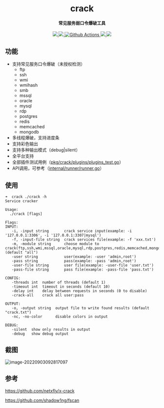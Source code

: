 <h1 align="center">
 crack
</h1>

<h4 align="center">常见服务弱口令爆破工具</h4>

<p align="center">
  <a href="https://opensource.org/licenses/MIT">
    <img src="https://img.shields.io/badge/license-MIT-_red.svg">
  </a>
  <a href="https://goreportcard.com/report/github.com/niudaii/crack">
    <img src="https://goreportcard.com/badge/github.com/niudaii/crack?style=flat-square">		
  </a>
  <a href="https://github.com/niudaii/crack/actions">
    <img src="https://img.shields.io/github/workflow/status/niudaii/crack/Release?style=flat-square" alt="Github Actions">
  </a>
  <a href="https://github.com/niudaii/crack/releases">
    <img src="https://img.shields.io/github/release/niudaii/crack/all.svg?style=flat-square">
  </a>
  <a href="https://github.com/niudaii/crack/releases">
  	<img src="https://img.shields.io/github/downloads/niudaii/crack/total">
  </a>
</p>


## 功能

- 支持常见服务口令爆破（未授权检测）
  - ftp
  - ssh
  - wmi
  - wmihash
  - smb
  - mssql
  - oracle
  - mysql
  - rdp
  - postgres
  - redis
  - memcached
  - mongodb
- 多线程爆破，支持进度条
- 支持彩色输出
- 支持多种输出模式（debug|silent）
- 全平台支持
- 全部插件测试用例（[pkg/crack/plugins/plugins_test.go](https://github.com/niudaii/crack/blob/main/pkg/crack/plugins/plugins_test.go)）
- API调用，可参考（[internal/runner/runner.go](https://github.com/niudaii/crack/blob/main/internal/runner/runner.go)）

## 使用

```
➜  crack ./crack -h
Service cracker

Usage:
  ./crack [flags]

Flags:
INPUT:
   -i, -input string       crack service input(example: -i '127.0.0.1:3306', -i '127.0.0.1:3307|mysql')
   -f, -input-file string  crack services file(example: -f 'xxx.txt')
   -m, -module string      choose module to crack(ftp,ssh,wmi,mssql,oracle,mysql,rdp,postgres,redis,memcached,mongodb) (default "all")
   -user string            user(example: -user 'admin,root')
   -pass string            pass(example: -pass 'admin,root')
   -user-file string       user file(example: -user-file 'user.txt')
   -pass-file string       pass file(example: -pass-file 'pass.txt')

CONFIG:
   -threads int  number of threads (default 1)
   -timeout int  timeout in seconds (default 10)
   -delay int    delay between requests in seconds (0 to disable)
   -crack-all    crack all user:pass

OUTPUT:
   -o, -output string  output file to write found results (default "crack.txt")
   -nc, -no-color      disable colors in output

DEBUG:
   -silent  show only results in output
   -debug   show debug output
```

## 截图

![image-20220903092817097](https://nnotes.oss-cn-hangzhou.aliyuncs.com/notes/image-20220903092817097.png)

## 参考

https://github.com/netxfly/x-crack

https://github.com/shadow1ng/fscan